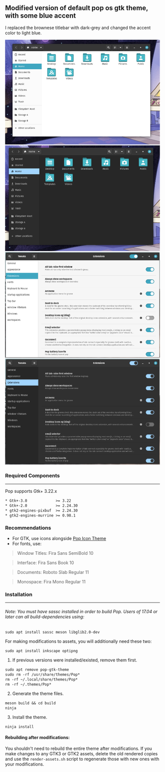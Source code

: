 Modified version of default pop os gtk theme, with some blue accent
--------------------------
I replaced the brownese titlebar with dark-grey and changed the accent color to light blue.

<p align="center">
 <img src="https://raw.githubusercontent.com/obitouchiha0/pop-gtk-theme-grey-blue/master/light.png"/>
 <img src="https://raw.githubusercontent.com/obitouchiha0/pop-gtk-theme-grey-blue/master/dark.png"/>
 <img src="https://raw.githubusercontent.com/obitouchiha0/pop-gtk-theme-grey-blue/master/checkbox-light.png"/>
 <img src="https://raw.githubusercontent.com/obitouchiha0/pop-gtk-theme-grey-blue/master/checkbox-dark.png"/>
</p>


### Required Components
-------------------
Pop supports Gtk+ 3.22.x

 ```
 * Gtk+-3.0             >= 3.22
 * Gtk+-2.0             >= 2.24.30
 * gtk2-engines-pixbuf  >= 2.24.30
 * gtk2-engines-murrine >= 0.98.1
 ```

### Recommendations

- For GTK, use icons alongside [Pop Icon Theme](https://github.com/pop-os/icon-theme)
- For fonts, use:
 > Window Titles: Fira Sans SemiBold 10

 > Interface: Fira Sans Book 10

 > Documents: Roboto Slab Regular 11

 > Monospace: Fira Mono Regular 11


### Installation
----------------------------

###### Note: You must have sassc installed in order to build Pop. Users of 17.04 or later can all build-dependencies using:

```
sudo apt install sassc meson libglib2.0-dev 
```

For making modifications to assets, you will additionally need these two:

```
sudo apt install inkscape optipng
```


1. If previous versions were installed/existed, remove them first.

 ```
 sudo apt remove pop-gtk-theme
 sudo rm -rf /usr/share/themes/Pop*
 rm -rf ~/.local/share/themes/Pop*
 rm -rf ~/.themes/Pop*
 ```

2. Generate the theme files.

```
meson build && cd build
ninja
```

3. Install the theme.

```
ninja install
```

#### Rebuilding after modifications:

You shouldn't need to rebuild the entire theme after modifications. If you make
changes to any GTK3 or GTK2 assets, delete the old rendered copies and use the
`render-assets.sh` script to regenerate those with new ones with your 
modifications. 
